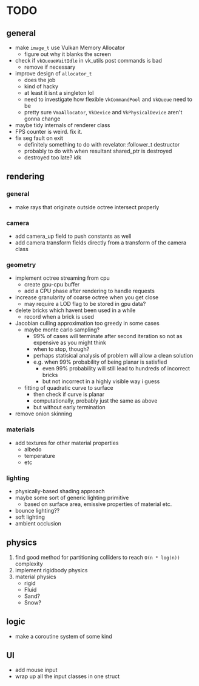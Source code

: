 # TODO

## general

* make `image_t` use Vulkan Memory Allocator 
    * figure out why it blanks the screen
* check if `vkQueueWaitIdle` in vk_utils post commands is bad
    * remove if necessary
* improve design of `allocator_t` 
    * does the job
    * kind of hacky
    * at least it isnt a singleton lol
    * need to investigate how flexible `VkCommandPool` and `VkQueue` need to be
    * pretty sure `VmaAllocator`, `VkDevice` and `VkPhysicalDevice` aren't gonna change
* maybe tidy internals of renderer class
* FPS counter is weird. fix it.
* fix seg fault on exit
    * definitely something to do with revelator<T>::follower_t destructor
    * probably to do with when resultant shared_ptr is destroyed 
    * destroyed too late? idk

## rendering

### general
* make rays that originate outside octree intersect properly

### camera
* add camera_up field to push constants as well
* add camera transform fields directly from a transform of the camera class

### geometry
* implement octree streaming from cpu
    * create gpu-cpu buffer
    * add a CPU phase after rendering to handle requests
* increase granularity of coarse octree when you get close
    * may require a LOD flag to be stored in gpu data?
* delete bricks which havent been used in a while
    * record when a brick is used
* Jacobian culling approximation too greedy in some cases
    * maybe monte carlo sampling?
        * 99% of cases will terminate after second iteration so not as expensive as you might think
        * when to stop, though?
        * perhaps statisical analysis of problem will allow a clean solution
        * e.g. when 99% probability of being planar is satisfied
            * even 99% probability will still lead to hundreds of incorrect bricks
            * but not incorrect in a highly visible way i guess
    * fitting of quadratic curve to surface
        * then check if curve is planar
        * computationally, probably just the same as above
        * but without early termination
* remove onion skinning

### materials
* add textures for other material properties
    * albedo
    * temperature
    * etc

### lighting
* physically-based shading approach
* maybe some sort of generic lighting primitive
    * based on surface area, emissive properties of material etc.
* bounce lighting??
* soft lighting
* ambient occlusion

## physics
1. find good method for partitioning colliders to reach `O(n * log(n))` complexity
2. implement rigidbody physics
3. material physics
    * rigid
    * Fluid
    * Sand?
    * Snow?

## logic
* make a coroutine system of some kind

## UI
* add mouse input
* wrap up all the input classes in one struct
